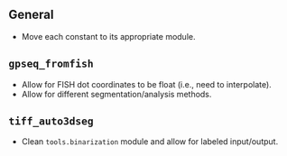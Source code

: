 ## General

- Move each constant to its appropriate module.

## `gpseq_fromfish`

- Allow for FISH dot coordinates to be float (i.e., need to interpolate).
- Allow for different segmentation/analysis methods.

## `tiff_auto3dseg`

- Clean `tools.binarization` module and allow for labeled input/output.
